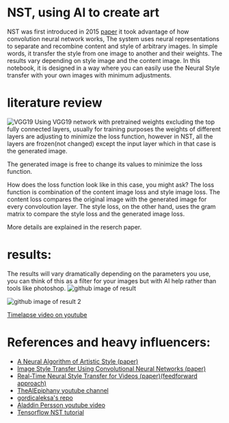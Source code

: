 # NST, using AI to create art
NST was first introduced in 2015 [paper](https://arxiv.org/abs/1508.06576) it took advantage of how convolution neural network works, The system uses neural representations to separate and recombine content and style of arbitrary images. In simple words, it transfer the style from one image to another and their weights. The results vary depending on style image and the content image. In this notebook, it is designed in a way where you can easily use the Neural Style transfer with your own images with minimum adjustments.
# literature review

![VGG19](https://raw.githubusercontent.com/MightyStud/NST-AI-to-create-art/main/diagrams/VGGNet-architecture-19-edited.png)
Using VGG19 network with pretrained weights excluding the top fully connected layers, usually for training purposes the weights of different layers are adjusting to minimize the loss function, however in NST, all the layers are frozen(not changed) except the input layer which in that case is the generated image.

The generated image is free to change its values to minimize the loss function.

How does the loss function look like in this case, you might ask? The loss function is combination of the content image loss and style image loss. The content loss compares the original image with the generated image for every convoloution layer. The style loss, on the other hand, uses the gram matrix to compare the style loss and the generated image loss.

More details are explained in the reserch paper.

# results:
The results will vary dramatically depending on the parameters you use, you can think of this as a filter for your images but with AI help rather than tools like photoshop.
![github image of result](https://github.com/MightyStud/NST-AI-to-create-art/blob/main/diagrams/0875.jpg?raw=true)

![github image of result 2](https://raw.githubusercontent.com/MightyStud/NST-AI-to-create-art/main/diagrams/showcase.png)

[Timelapse video on youtube](https://www.youtube.com/embed/S3XC1HuyxBQ)


# References and heavy influencers:
+ [A Neural Algorithm of Artistic Style (paper)](https://arxiv.org/abs/1508.06576)
+ [Image Style Transfer Using Convolutional Neural Networks (paper)](https://ieeexplore.ieee.org/document/7780634)
+ [Real-Time Neural Style Transfer for Videos (paper)(feedforward approach)](https://ieeexplore.ieee.org/document/8100228)
+ [TheAIEpiphany youtube channel](https://www.youtube.com/c/TheAIEpiphany)
+ [gordicaleksa's repo](https://github.com/gordicaleksa/pytorch-neural-style-transfer)
+ [Aladdin Persson youtube video](https://www.youtube.com/watch?v=imX4kSKDY7s&t=1236s)
+ [Tensorflow NST tutorial](https://www.tensorflow.org/tutorials/generative/style_transfer#total_variation_loss)
